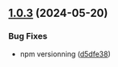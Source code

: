 ## [1.0.3](https://github.com/prncss-xyz/zustand-optics/compare/v1.0.2...v1.0.3) (2024-05-20)

### Bug Fixes

- npm versionning ([d5dfe38](https://github.com/prncss-xyz/zustand-optics/commit/d5dfe38f92562a057538f1e1edce7ace4de262ed))
